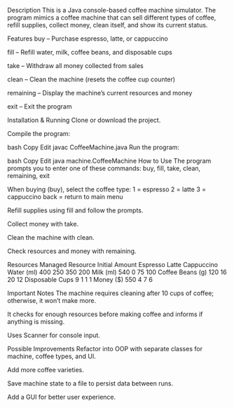 
Description
This is a Java console-based coffee machine simulator. The program mimics a coffee machine that can sell different types of coffee, refill supplies, collect money, clean itself, and show its current status.

Features
buy – Purchase espresso, latte, or cappuccino

fill – Refill water, milk, coffee beans, and disposable cups

take – Withdraw all money collected from sales

clean – Clean the machine (resets the coffee cup counter)

remaining – Display the machine’s current resources and money

exit – Exit the program

Installation & Running
Clone or download the project.

Compile the program:

bash
Copy
Edit
javac CoffeeMachine.java
Run the program:

bash
Copy
Edit
java machine.CoffeeMachine
How to Use
The program prompts you to enter one of these commands:
buy, fill, take, clean, remaining, exit

When buying (buy), select the coffee type:
1 = espresso
2 = latte
3 = cappuccino
back = return to main menu

Refill supplies using fill and follow the prompts.

Collect money with take.

Clean the machine with clean.

Check resources and money with remaining.

Resources Managed
Resource	Initial Amount	Espresso	Latte	Cappuccino
Water (ml)	400	250	350	200
Milk (ml)	540	0	75	100
Coffee Beans (g)	120	16	20	12
Disposable Cups	9	1	1	1
Money ($)	550	4	7	6

Important Notes
The machine requires cleaning after 10 cups of coffee; otherwise, it won’t make more.

It checks for enough resources before making coffee and informs if anything is missing.

Uses Scanner for console input.

Possible Improvements
Refactor into OOP with separate classes for machine, coffee types, and UI.

Add more coffee varieties.

Save machine state to a file to persist data between runs.

Add a GUI for better user experience.

